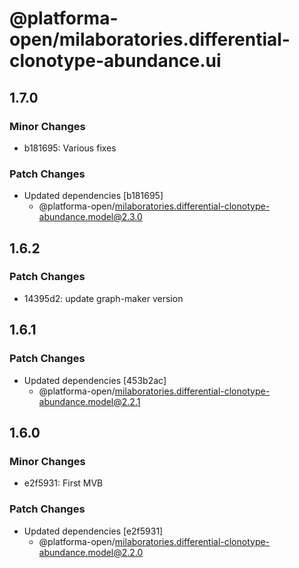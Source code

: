 # @platforma-open/milaboratories.differential-clonotype-abundance.ui

## 1.7.0

### Minor Changes

- b181695: Various fixes

### Patch Changes

- Updated dependencies [b181695]
  - @platforma-open/milaboratories.differential-clonotype-abundance.model@2.3.0

## 1.6.2

### Patch Changes

- 14395d2: update graph-maker version

## 1.6.1

### Patch Changes

- Updated dependencies [453b2ac]
  - @platforma-open/milaboratories.differential-clonotype-abundance.model@2.2.1

## 1.6.0

### Minor Changes

- e2f5931: First MVB

### Patch Changes

- Updated dependencies [e2f5931]
  - @platforma-open/milaboratories.differential-clonotype-abundance.model@2.2.0
